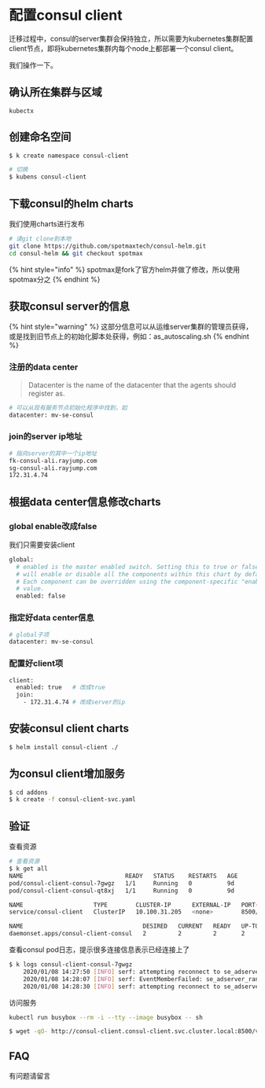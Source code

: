 # 配置consul client

迁移过程中，consul的server集群会保持独立，所以需要为kubernetes集群配置client节点，即将kubernetes集群内每个node上都部署一个consul client。

我们操作一下。

## 确认所在集群与区域

```
kubectx
```

## 创建命名空间

```bash
$ k create namespace consul-client

# 切换
$ kubens consul-client
```

## 下载consul的helm charts

我们使用charts进行发布

```bash
# 请git clone到本地
git clone https://github.com/spotmaxtech/consul-helm.git
cd consul-helm && git checkout spotmax
```

{% hint style="info" %}
spotmax是fork了官方helm并做了修改，所以使用spotmax分之
{% endhint %}

## 获取consul server的信息

{% hint style="warning" %}
这部分信息可以从运维server集群的管理员获得，或是找到旧节点上的初始化脚本处获得，例如：as_autoscaling.sh
{% endhint %}

### 注册的data center

> Datacenter is the name of the datacenter that the agents should register as.

```bash
# 可以从现有服务节点初始化程序中找到，如
datacenter: mv-se-consul
```

### join的server ip地址

```bash
# 指向server的其中一个ip地址
fk-consul-ali.rayjump.com
sg-consul-ali.rayjump.com
172.31.4.74
```

## 根据data center信息修改charts

### global enable改成false

我们只需要安装client

```bash
global:
  # enabled is the master enabled switch. Setting this to true or false
  # will enable or disable all the components within this chart by default.
  # Each component can be overridden using the component-specific "enabled"
  # value.
  enabled: false
```

### 指定好data center信息

```bash
# global子项
datacenter: mv-se-consul
```

### 配置好client项

```bash
client:
  enabled: true   # 改成true
  join:
    - 172.31.4.74 # 改成server的ip
```

## 安装consul client charts

```bash
$ helm install consul-client ./
```

## 为consul client增加服务

```bash
$ cd addons
$ k create -f consul-client-svc.yaml
```

## 验证

查看资源

```bash
# 查看资源
$ k get all
NAME                             READY   STATUS    RESTARTS   AGE
pod/consul-client-consul-7gwgz   1/1     Running   0          9d
pod/consul-client-consul-qt8xj   1/1     Running   0          9d

NAME                    TYPE        CLUSTER-IP      EXTERNAL-IP   PORT(S)    AGE
service/consul-client   ClusterIP   10.100.31.205   <none>        8500/TCP   2m54s

NAME                                  DESIRED   CURRENT   READY   UP-TO-DATE   AVAILABLE   NODE SELECTOR   AGE
daemonset.apps/consul-client-consul   2         2         2       2            2           <none>          9d
```

查看consul pod日志，提示很多连接信息表示已经连接上了

```bash
$ k logs consul-client-consul-7gwgz
    2020/01/08 14:27:50 [INFO] serf: attempting reconnect to se_adserver_online:52.78.188.59 172.31.16.87:8301
    2020/01/08 14:28:07 [INFO] serf: EventMemberFailed: se_adserver_rankerv2:13.209.13.28 172.31.2.43
    2020/01/08 14:28:30 [INFO] serf: attempting reconnect to se_adserver_online:54.180.9.218 172.31.8.31:8301
```

访问服务

```bash
kubectl run busybox --rm -i --tty --image busybox -- sh

$ wget -qO- http://consul-client.consul-client.svc.cluster.local:8500/v1/catalog/nodes
```

## FAQ

有问题请留言
